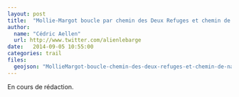 ```yaml
---
layout: post
title:  "Mollie-Margot boucle par chemin des Deux Refuges et chemin de Nazareth"
author:
  name: "Cédric Aellen"
  url: http://www.twitter.com/alienlebarge
date:   2014-09-05 10:55:00
categories: trail
files:
  geojson: "MollieMargot-boucle-chemin-des-deux-refuges-et-chemin-de-nazareth.geojson"
---
```


En cours de rédaction.
